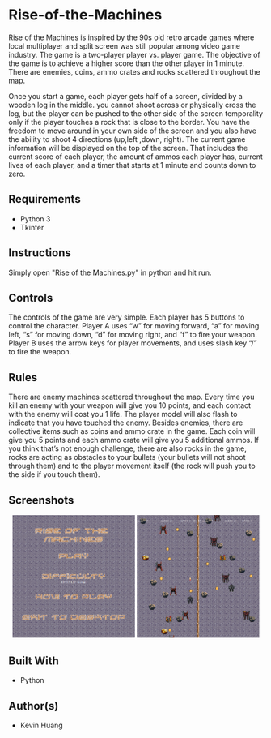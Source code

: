 # Rise-of-the-Machines
Rise of the Machines is inspired by the 90s old retro arcade games where local multiplayer and split screen was still popular among video game industry. The game is a two-player player vs. player game. The objective of the game is to achieve a higher score than the other player in 1 minute. There are enemies, coins, ammo crates and rocks scattered throughout the map.

Once you start a game, each player gets half of a screen, divided by a wooden log in the middle. you cannot shoot across or physically cross the log, but the player can be pushed to the other side of the screen temporality only if the player touches a rock that is close to the border. You have the freedom to move around in your own side of the screen and you also have the ability to shoot 4 directions (up,left ,down, right). The current game information will be displayed on the top of the screen. That includes the current score of each player, the amount of ammos each player has, current lives of each player, and a timer that starts at 1 minute and counts down to zero. 

## Requirements
* Python 3
* Tkinter

## Instructions
Simply open "Rise of the Machines.py" in python and hit run.

## Controls
The controls of the game are very simple. Each player has 5 buttons to control the character. Player A uses “w” for moving forward, “a” for moving left, “s” for moving down, “d” for moving right, and “f” to fire your weapon. Player B uses the arrow keys for player movements, and uses slash key “/” to fire the weapon. 

## Rules
There are enemy machines scattered throughout the map. Every time you kill an enemy with your weapon will give you 10 points, and each contact with the enemy will cost you 1 life. The player model will also flash to indicate that you have touched the enemy. Besides enemies, there are collective items such as coins and ammo crate in the game. Each coin will give you 5 points and each ammo crate will give you 5 additional ammos. If you think that’s not enough challenge, there are also rocks in the game, rocks are acting as obstacles to your bullets (your bullets will not shoot through them) and to the player movement itself (the rock will push you to the side if you touch them).

## Screenshots

<p align="center">
<img src="images/Screenshot_1.png" width=48% />
<img src="images/Screenshot_2.png" width=48% />
</p>

## Built With
* Python

## Author(s)
* Kevin Huang

